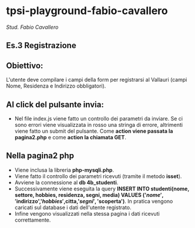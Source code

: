 # tpsi-playground-fabio-cavallero

_Stud. Fabio Cavallero_

## Es.3 Registrazione
## Obiettivo:
L'utente deve compilare i campi della form per registrarsi al Vallauri (campi Nome, Residenza e Indirizzo obbligatori).

## Al click del pulsante invia:
- Nel file index.js viene fatto un controllo dei parametri da inviare. Se ci sono errori viene visualizzata in rosso una stringa di errore, altrimenti viene fatto un submit del pulsante. Come **action viene passata la pagina2.php** e come **action la chiamata GET**.

## Nella pagina2 php
- Viene inclusa la libreria **php-mysqli.php**.
- Viene fatto il controllo dei parametri ricevuti (tramite il metodo **isset**).
- Avviene la connessione al **db 4b_studenti**.
- Successivamente viene eseguita la query **INSERT INTO studenti(nome, settore, hobbies, residenza, segni, media) VALUES ('$nome','$indirizzo','$hobbies',$citta,'$segni','$scoperta')**. In pratica vengono caricati sul database i dati dell'utente registrato.
- Infine vengono visualizzati nella stessa pagina i dati ricevuti correttamente.
